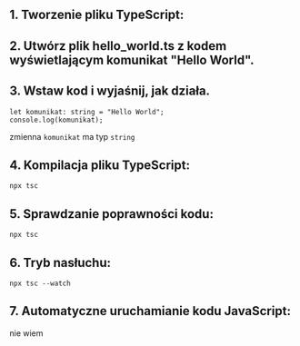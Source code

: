 ## 1. Tworzenie pliku TypeScript:

## 2. Utwórz plik hello_world.ts z kodem wyświetlającym komunikat "Hello World".

## 3. Wstaw kod i wyjaśnij, jak działa.

```
let komunikat: string = "Hello World";
console.log(komunikat);
```
zmienna `komunikat` ma typ `string`

## 4. Kompilacja pliku TypeScript:
```
npx tsc
```

## 5. Sprawdzanie poprawności kodu:
```
npx tsc
```

## 6. Tryb nasłuchu:
```
npx tsc --watch
```

## 7. Automatyczne uruchamianie kodu JavaScript:
nie wiem